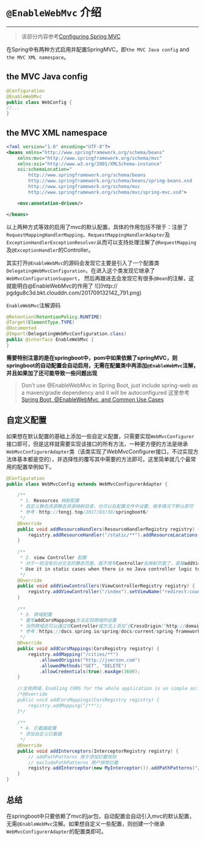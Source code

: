 # `@EnableWebMvc` 介绍
---

> 该部分内容参考[Configuring Spring MVC](https://docs.spring.io/spring/docs/3.2.x/spring-framework-reference/html/mvc.html#mvc-config)

在Spring中有两种方式启用并配置SpringMVC，即`the MVC Java config` and `the MVC XML namespace`。

## the MVC Java config

```java
@Configuration
@EnableWebMvc
public class WebConfig {
//...
}
```

## the MVC XML namespace

```xml
<?xml version="1.0" encoding="UTF-8"?>
<beans xmlns="http://www.springframework.org/schema/beans"
    xmlns:mvc="http://www.springframework.org/schema/mvc"
    xmlns:xsi="http://www.w3.org/2001/XMLSchema-instance"
    xsi:schemaLocation="
        http://www.springframework.org/schema/beans
        http://www.springframework.org/schema/beans/spring-beans.xsd
        http://www.springframework.org/schema/mvc
        http://www.springframework.org/schema/mvc/spring-mvc.xsd">

    <mvc:annotation-driven/>

</beans>
```

以上两种方式等效的启用了mvc的默认配置，具体的作用包括不限于：注册了`RequestMappingHandlerMapping`、`RequestMappingHandlerAdapter`及`ExceptionHandlerExceptionResolver`从而可以支持处理注解了`@RequestMapping`及`@ExceptionHandler`的Controller。

其实打开`@EnableWebMvc`的源码会发现它主要是引入了一个配置类`DelegatingWebMvcConfiguration`，在进入这个类发现它继承了`WebMvcConfigurationSupport`， 然后再跟进去会发现它有很多`@Bean`的注解，这就能明白@EnableWebMvc的作用了
![](http://
pgdgu8c3d.bkt.clouddn.com/201709132142_791.png)

`EnableWebMvc`注解源码
```java
@Retention(RetentionPolicy.RUNTIME)
@Target(ElementType.TYPE)
@Documented
@Import(DelegatingWebMvcConfiguration.class)
public @interface EnableWebMvc {
}
```

**需要特别注意的是在springboot中，pom中如果依赖了springMVC，则springboot的自动配置会自动启用，无需在配置类中再添加`@EnableWebMvc`注解，并且如果加了还可能导致一些问题出现**
> Don’t use @EnableWebMvc in Spring Boot, just include spring-web as a maven/gradle dependency and it will be autoconfigured
这里参考[Spring Boot, @EnableWebMvc, and Common Use Cases](https://dzone.com/articles/spring-boot-enablewebmvc-and-common-use-cases)

## 自定义配置

如果想在默认配置的基础上添加一些自定义配置，只需要实现`WebMvcConfigurer`接口即可，但是这样就需要实现该接口的所有方法，一种更方便的方法是继承`WebMvcConfigurerAdapter`类（该类实现了WebMvcConfigurer接口，不过实现方法体基本都是空的），并选择性的覆写其中需要的方法即可。这里简单就几个最常用的配置举例如下。

```java
@Configuration
public class WebMvcConfig extends WebMvcConfigurerAdapter {

	/**
	 * 1. Resources 映射配置
	 * 自定义静态资源静态资源映射目录，也可以在配置文件中设置，很多情况下默认即可
	 * 参考：http://tengj.top/2017/03/30/springboot6/
	 */
    @Override
    public void addResourceHandlers(ResourceHandlerRegistry registry) {
        registry.addResourceHandler("/static/**").addResourceLocations("classpath:/static/");
    }
    
    /**
     * 2. view Controller 配置
     * 对于一些没有后台交互的静态页面，就不用写Controller去映射页面了，直接addViewController即可
     * Use it in static cases when there is no Java controller logic to execute before the view generates the response.
     */
    @Override
    public void addViewControllers(ViewControllerRegistry registry) {
        registry.addViewController("/index").setViewName("redirect:countries");
    }
    
    /**
     * 3. 跨域配置
     * 重写addCorsMappings方法实现跨域的设置
     * 当然跨域还可以通过在Controller或方法上添加‘@CrossOrigin("http://domain2.com")’的注解实现，不过下面这种方便统一管理
     * 参考：https://docs.spring.io/spring/docs/current/spring-framework-reference/html/cors.html
     */
    @Override
	public void addCorsMappings(CorsRegistry registry) {
		registry.addMapping("/cities/**")
			.allowedOrigins("http://jverson.com")
			.allowedMethods("GET", "DELETE")
			.allowCredentials(true).maxAge(3600);
	}
    
    //全局跨域，Enabling CORS for the whole application is as simple as:
    /*@Override
	public void addCorsMappings(CorsRegistry registry) {
		registry.addMapping("/**");
	}*/
    
    /**
     * 4. 拦截器配置
     * 添加自定义拦截器
     */
    @Override
    public void addInterceptors(InterceptorRegistry registry) {
        // addPathPatterns 用于添加拦截规则
        // excludePathPatterns 用户排除拦截
        registry.addInterceptor(new MyInterceptor()).addPathPatterns("/**").excludePathPatterns("/cities","/login");
    }
}
```

## 总结

在springboot中只要依赖了mvc的jar包，自动配置会自动引入mvc的默认配置，无需`@EnableWebMvc`注解。如果想自定义一些配置，则创建一个继承`WebMvcConfigurerAdapter`的配置类即可。